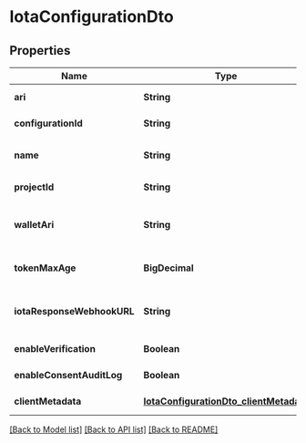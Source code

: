 # IotaConfigurationDto

## Properties

| Name                       | Type                                                                              | Description                              | Notes                        |
| -------------------------- | --------------------------------------------------------------------------------- | ---------------------------------------- | ---------------------------- |
| **ari**                    | **String**                                                                        | The ARI of the config                    | [default to null]            |
| **configurationId**        | **String**                                                                        |                                          | [default to null]            |
| **name**                   | **String**                                                                        | The name of the config                   | [default to null]            |
| **projectId**              | **String**                                                                        |                                          | [default to null]            |
| **walletAri**              | **String**                                                                        | The wallet Ari that will be used to sign | [default to null]            |
| **tokenMaxAge**            | **BigDecimal**                                                                    | token time to live in seconds            | [default to null]            |
| **iotaResponseWebhookURL** | **String**                                                                        | webhook to call when data is ready       | [optional] [default to null] |
| **enableVerification**     | **Boolean**                                                                       |                                          | [default to null]            |
| **enableConsentAuditLog**  | **Boolean**                                                                       |                                          | [default to null]            |
| **clientMetadata**         | [**IotaConfigurationDto_clientMetadata**](IotaConfigurationDto_clientMetadata.md) |                                          | [default to null]            |

[[Back to Model list]](../README.md#documentation-for-models) [[Back to API list]](../README.md#documentation-for-api-endpoints) [[Back to README]](../README.md)
